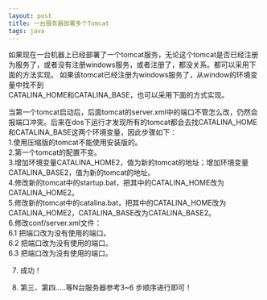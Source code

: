 ```yaml
---
layout: post
title: 一台服务器部署多个Tomcat
tags: java
---
```


如果现在一台机器上已经部署了一个tomcat服务，无论这个tomcat是否已经注册为服务了，或者没有注册windows服务，或者注册了，都没关系。都可以采用下面的方法实现。 
如果该tomcat已经注册为windows服务了，从window的环境变量中找不到  
CATALINA_HOME和CATALINA_BASE，也可以采用下面的方式实现。  

当第一个tomcat启动后，后面tomcat的server.xml中的端口不管怎么改，仍然会报端口冲突。后来在dos下运行才发现所有的tomcat都会去找CATALINA_HOME和CATALINA_BASE这两个环境变量，因此步骤如下：   
1.使用压缩版的tomcat不能使用安装版的。   
2.第一个tomcat的配置不变。   
3.增加环境变量CATALINA_HOME2，值为新的tomcat的地址；增加环境变量CATALINA_BASE2，值为新的tomcat的地址。   
4.修改新的tomcat中的startup.bat，把其中的CATALINA_HOME改为CATALINA_HOME2。   
5.修改新的tomcat中的catalina.bat，把其中的CATALINA_HOME改为CATALINA_HOME2，CATALINA_BASE改为CATALINA_BASE2。   
6.修改conf/server.xml文件：   
6.1 <Server port="8005" shutdown="SHUTDOWN">把端口改为没有使用的端口。   
6.2 <Connector port="8080" maxHttpHeaderSize="8192"   
  maxThreads="150" minSpareThreads="25" maxSpareThreads="75"   
  enableLookups="false" redirectPort="8443" acceptCount="100"   
  connectionTimeout="20000" disableUploadTimeout="true" /> 把端口改为没有使用的端口。   
6.3 <Connector port="8009"   
  enableLookups="false" redirectPort="8443" protocol="AJP/1.3" /> 把端口改为没有使用的端口。   

7. 成功！  

8. 第三、第四.....等N台服务器参考3~6 步顺序进行即可！
